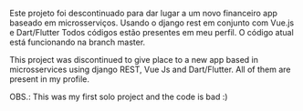 Este projeto foi descontinuado para dar lugar a um novo financeiro app baseado em microsserviços. Usando o django rest em conjunto com Vue.js e Dart/Flutter
Todos códigos estão presentes em meu perfil.
O código atual está funcionando na branch master.

This project was discontinued to give place to a new app based in microsservices using django REST, Vue Js and Dart/Flutter. All of them are present in my profile.

OBS.: This was my first solo project and the code is bad :)

